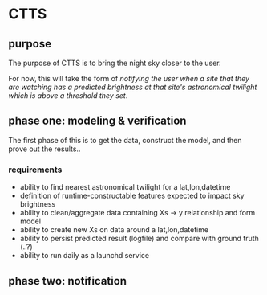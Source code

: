 # CTTS

## purpose

The purpose of CTTS is to bring the night sky closer to the user.

For now, this will take the form of _notifying the user when a site that they are
watching has a predicted brightness at that site's astronomical twilight which is above
a threshold they set_.

## phase one: modeling & verification

The first phase of this is to get the data, construct the model, and then prove out
the results..

### requirements

- ability to find nearest astronomical twilight for a lat,lon,datetime
- definition of runtime-constructable features expected to impact sky brightness
- ability to clean/aggregate data containing Xs -> y relationship and form model
- ability to create new Xs on data around a lat,lon,datetime
- ability to persist predicted result (logfile) and compare with ground truth (..?)
- ability to run daily as a launchd service

## phase two: notification
